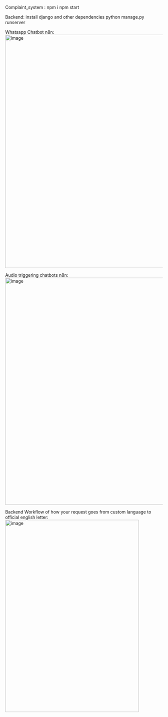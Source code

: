 Complaint_system : npm i
                  npm start

Backend: install django and other dependencies
        python manage.py runserver

Whatsapp Chatbot n8n:
<img width="1661" height="743" alt="image" src="https://github.com/user-attachments/assets/bd919b4d-5673-4259-9978-e067deb50120" />

Audio triggering chatbots n8n:
<img width="1666" height="723" alt="image" src="https://github.com/user-attachments/assets/b88de6fa-e2db-4a75-934a-f8a3b7279f85" />

Backend Workflow of how your request goes from custom language to official english letter:
<img width="427" height="612" alt="image" src="https://github.com/user-attachments/assets/1915c507-4299-40f3-9cca-162b5b759b17" />



        

